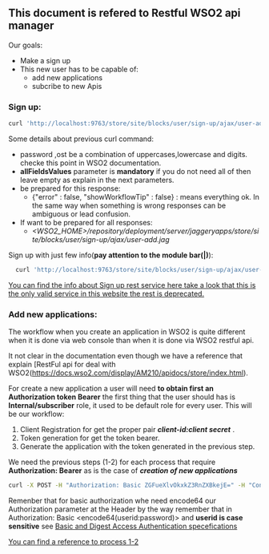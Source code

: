 ## This document is refered to Restful WSO2 api manager ##

Our goals: 
- Make a sign up 
- This new user has to be capable of:
  - add new applications 
  - subcribe to new Apis
  
### Sign up: ###
  
 ```sh
 curl 'http://localhost:9763/store/site/blocks/user/sign-up/ajax/user-add.jag' -H 'Accept: application/json' -d 'action=addUser&username=myusername&password=PyPassword1&allFieldsValues=Kim|Hill|ABC Network|30 Palm Road,Pasadena,California|USA|kim@abcnetwork.com|0016269934122|0016269934134|kimhill|www.abcNsounds.org/'
 ```
 Some details about previous curl command:
 - password ,ost be a combination of uppercases,lowercase and digits. checke this point in WSO2 documentation. 
 - **allFieldsValues** parameter is **mandatory** if you do not need all of then leave empty as explain in the next parameters.  
 - be prepared for this response:
   - {"error" : false, "showWorkflowTip" : false} : means everything ok. In the same way when something is wrong responses can be ambiguous or lead confusion.
 - If want to be prepared for all responses:
   - *<WSO2_HOME>/repository/deployment/server/jaggeryapps/store/site/blocks/user/sign-up/ajax/user-add.jag*
   
  Sign up with just few info(**pay attention to the module bar(|)**):

```sh
  curl 'http://localhost:9763/store/site/blocks/user/sign-up/ajax/user-add.jag' -H 'Accept: application/json' -d 'action=addUser&username=myusername&password=PyPassword1&allFieldsValues=Kim|Hill|ABC Network|||myemail@mail.com||||'
```
 
 [You can find the info about Sign up rest service here take a look that this is the only valid service in this website the rest is deprecated.](https://docs.wso2.com/display/AM200/Store+APIs#StoreAPIs-UserSignup)
  
### Add new applications: ###

The workflow when you create an application in WSO2 is quite different when it is done via web console than when it is done via WSO2 restful api.

It not clear in the documentation even though we have a reference that explain [RestFul api for deal with WSO2(https://docs.wso2.com/display/AM210/apidocs/store/index.html).

For create a new application a user will need **to obtain first an Authorization token Bearer** the first thing that the user should has is **Internal/subscriber** role, it used to be default role for every user.
This will be our workflow:
1. Client Registration for get the proper pair ***client-id:client secret*** .
2. Token generation for get the token bearer.
3. Generate the application with the token generated in  the previous step.

We need the previous steps (1-2) for each process that require **Authorization: Bearer** as is the case of ***creation of new applications***

```sh
curl -X POST -H "Authorization: Basic ZGFueXlvOkxkZ3RnZXBkejE=" -H "Content-Type: application/json" -d @payload.json http://localhost:9763/client-registration/v0.12/register
```
Remenber that for basic authorization whe need encode64 our Authorization parameter at the Header by the way remember that in Authorization: Basic <encode64(userid:password)> and **userid is case sensitive** see [Basic and Digest Access Authentication specefications](https://tools.ietf.org/html/rfc2617#page-5)

[You can find a reference to process 1-2](https://docs.wso2.com/display/AM210/apidocs/store/index.html#guide)




